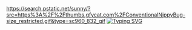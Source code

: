 https://search.pstatic.net/sunny/?src=https%3A%2F%2Fthumbs.gfycat.com%2FConventionalNippyBug-size_restricted.gif&type=sc960_832_gif
[![Typing SVG](https://readme-typing-svg.demolab.com/?lines=HI+I'm+nakyung;Stuyding+Computer+Engineering;At+SUNGSHIN+W.Univ;NOW+SOPT+34+ANDROID)](https://git.io/typing-svg)

<!--

- 🔭 I’m currently studying at ...
SUNGSHIN WOMEN'S UNIV. 
- 🌱 I’m currently learning ...
Computer Engineering
-->
